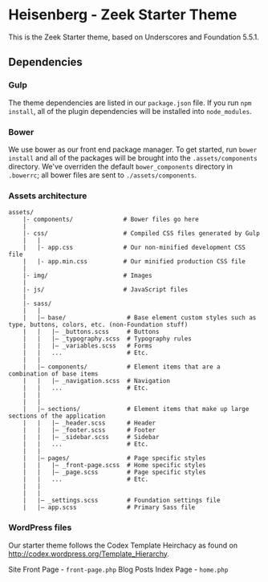 Heisenberg - Zeek Starter Theme
===

This is the Zeek Starter theme, based on Underscores and Foundation 5.5.1.

## Dependencies
### Gulp
The theme dependencies are listed in our `package.json` file. If you run `npm install`, all of the plugin dependencies will be installed into `node_modules`.

### Bower
We use bower as our front end package manager. To get started, run `bower install` and all of the packages will be brought into the `.assets/components` directory. We've overriden the default `bower_components` directory in `.bowerrc`; all bower files are sent to `./assets/components`.

### Assets architecture
```
assets/
	|- components/				# Bower files go here
	|
	|- css/						# Compiled CSS files generated by Gulp
	|	|
	|	|- app.css 				# Our non-minified development CSS file
	|	|- app.min.css 			# Our minified production CSS file
	|
	|- img/						# Images
	|
	|- js/						# JavaScript files
	|
	|- sass/
	|	|
	|	|– base/ 				 # Base element custom styles such as type, buttons, colors, etc. (non-Foundation stuff)
	|	|   |– _buttons.scss     # Buttons
	|	|   |– _typography.scss  # Typography rules
	|	|   |– _variables.scss   # Forms  
	|	|   ...                  # Etc.
	|	|
	|	|– components/  		 # Element items that are a combination of base items
	|	|   |– _navigation.scss  # Navigation
	|	|   ...                  # Etc.
	|	|
	|	|
	|	|– sections/ 			 # Element items that make up large sections of the application
	|	|   |– _header.scss      # Header
	|	|   |– _footer.scss      # Footer
	|	|   |– _sidebar.scss     # Sidebar
	|	|   ...                  # Etc.
	|	|
	|	|– pages/ 				 # Page specific styles
	|	|   |– _front-page.scss  # Home specific styles
	|	|	|– _page.scss  		 # Page specific styles
	|	|   ...                  # Etc.
	|	|
	|	|
	|	|– _settings.scss 		 # Foundation settings file
	|	|– app.scss              # Primary Sass file
```
### WordPress files
Our starter theme follows the Codex Template Heirchacy as found on http://codex.wordpress.org/Template_Hierarchy.

Site Front Page 		-	`front-page.php`
Blog Posts Index Page 	-	`home.php`
